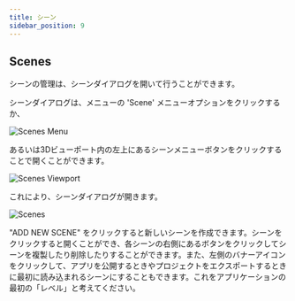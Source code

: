 ```yaml
---
title: シーン
sidebar_position: 9
---
```


## Scenes

シーンの管理は、シーンダイアログを開いて行うことができます。

シーンダイアログは、メニューの 'Scene' メニューオプションをクリックするか、

![Scenes Menu][1]

あるいは3Dビューポート内の左上にあるシーンメニューボタンをクリックすることで開くことができます。

![Scenes Viewport][2]

これにより、シーンダイアログが開きます。

![Scenes][3]

"ADD NEW SCENE" をクリックすると新しいシーンを作成できます。シーンをクリックすると開くことができ、各シーンの右側にあるボタンをクリックしてシーンを複製したり削除したりすることができます。また、左側のバナーアイコンをクリックして、アプリを公開するときやプロジェクトをエクスポートするときに最初に読み込まれるシーンにすることもできます。これをアプリケーションの最初の「レベル」と考えてください。

[1]: /images/user-manual/editor/scenes-menu.jpg
[2]: /images/user-manual/editor/scenes-viewport.jpg
[3]: /images/user-manual/editor/scenes.jpg
